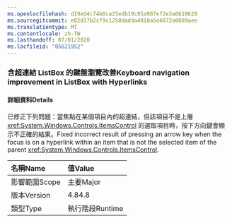 ```yaml
---
ms.openlocfilehash: d19ed4c74b0ca25edb19c05a987ef2e3a6610628
ms.sourcegitcommit: e02d17b2cf9c1258dadda4810a5e6072a0089aee
ms.translationtype: MT
ms.contentlocale: zh-TW
ms.lasthandoff: 07/01/2020
ms.locfileid: "85621952"
---
```

### <a name="keyboard-navigation-improvement-in-listbox-with-hyperlinks"></a><span data-ttu-id="71bd4-101">含超連結 ListBox 的鍵盤瀏覽改善</span><span class="sxs-lookup"><span data-stu-id="71bd4-101">Keyboard navigation improvement in ListBox with Hyperlinks</span></span>

#### <a name="details"></a><span data-ttu-id="71bd4-102">詳細資料</span><span class="sxs-lookup"><span data-stu-id="71bd4-102">Details</span></span>

<span data-ttu-id="71bd4-103">已修正下列問題：當焦點在某個項目內的超連結，但該項目不是上層 <xref:System.Windows.Controls.ItemsControl> 的選取項目時，按下方向鍵會顯示不正確的結果。</span><span class="sxs-lookup"><span data-stu-id="71bd4-103">Fixed incorrect result of pressing an arrow key when the focus is on a hyperlink within an item that is not the selected item of the parent <xref:System.Windows.Controls.ItemsControl>.</span></span>

| <span data-ttu-id="71bd4-104">名稱</span><span class="sxs-lookup"><span data-stu-id="71bd4-104">Name</span></span>    | <span data-ttu-id="71bd4-105">值</span><span class="sxs-lookup"><span data-stu-id="71bd4-105">Value</span></span>       |
|:--------|:------------|
| <span data-ttu-id="71bd4-106">影響範圍</span><span class="sxs-lookup"><span data-stu-id="71bd4-106">Scope</span></span>   |<span data-ttu-id="71bd4-107">主要</span><span class="sxs-lookup"><span data-stu-id="71bd4-107">Major</span></span>|
|<span data-ttu-id="71bd4-108">版本</span><span class="sxs-lookup"><span data-stu-id="71bd4-108">Version</span></span>|<span data-ttu-id="71bd4-109">4.8</span><span class="sxs-lookup"><span data-stu-id="71bd4-109">4.8</span></span>|
|<span data-ttu-id="71bd4-110">類型</span><span class="sxs-lookup"><span data-stu-id="71bd4-110">Type</span></span>|<span data-ttu-id="71bd4-111">執行階段</span><span class="sxs-lookup"><span data-stu-id="71bd4-111">Runtime</span></span>|
